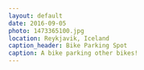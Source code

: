 ```yaml
---
layout: default
date: 2016-09-05
photo: 1473365100.jpg
location: Reykjavik, Iceland
caption_header: Bike Parking Spot
caption: A bike parking other bikes!
---
```

